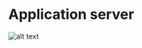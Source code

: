 # Application server

![alt text](https://holbertonintranet.s3.amazonaws.com/uploads/medias/2018/9/c7d1ed0a2e10d1b4e9b3.jpg?X-Amz-Algorithm=AWS4-HMAC-SHA256&X-Amz-Credential=AKIARDDGGGOU5BHMTQX4%2F20221005%2Fus-east-1%2Fs3%2Faws4_request&X-Amz-Date=20221005T100640Z&X-Amz-Expires=86400&X-Amz-SignedHeaders=host&X-Amz-Signature=994db49c6235e19e65d59656ce6b3fa7106ab388c769247cfd4549573928faee)
